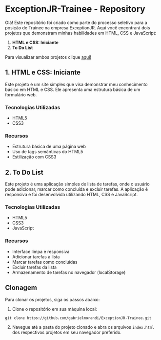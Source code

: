 # ExceptionJR-Trainee - Repository

Olá! Este repositório foi criado como parte do processo seletivo para a posição de Trainee na empresa ExceptionJR. Aqui você encontrará dois projetos que demonstram minhas habilidades em HTML, CSS e JavaScript:

1. **HTML e CSS: Iniciante**
2. **To Do List**

Para visualizar ambos projetos clique [aqui!](https://gabrielmorandi.github.io/ExceptionJR-Trainee/)

## 1. HTML e CSS: Iniciante

Este projeto é um site simples que visa demonstrar meu conhecimento básico em HTML e CSS. Ele apresenta uma estrutura básica de um formulário web.

### Tecnologias Utilizadas
- HTML5
- CSS3

### Recursos
- Estrutura básica de uma página web
- Uso de tags semânticas do HTML5
- Estilização com CSS3

## 2. To Do List

Este projeto é uma aplicação simples de lista de tarefas, onde o usuário pode adicionar, marcar como concluída e excluir tarefas. A aplicação é responsiva e foi desenvolvida utilizando HTML, CSS e JavaScript.

### Tecnologias Utilizadas
- HTML5
- CSS3
- JavaScript

### Recursos
- Interface limpa e responsiva
- Adicionar tarefas à lista
- Marcar tarefas como concluídas
- Excluir tarefas da lista
- Armazenamento de tarefas no navegador (localStorage)

## Clonagem

Para clonar os projetos, siga os passos abaixo:

1. Clone o repositório em sua máquina local:

```
git clone https://github.com/gabrielmorandi/ExceptionJR-Trainee.git
```

2. Navegue até a pasta do projeto clonado e abra os arquivos `index.html` dos respectivos projetos em seu navegador preferido.
